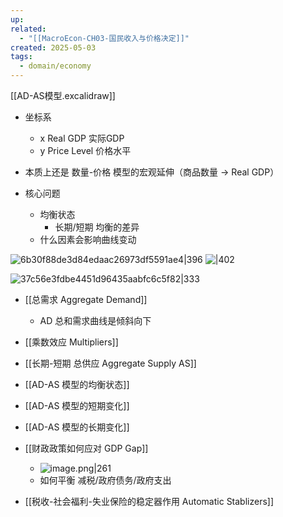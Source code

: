```yaml
---
up: 
related:
  - "[[MacroEcon-CH03-国民收入与价格决定]]"
created: 2025-05-03
tags:
  - domain/economy
---
```

[[AD-AS模型.excalidraw]]

- 坐标系
	- x Real GDP 实际GDP
	- y Price Level 价格水平


- 本质上还是 数量-价格 模型的宏观延伸（商品数量 -> Real GDP）
- 核心问题
	- 均衡状态
		- 长期/短期 均衡的差异
	- 什么因素会影响曲线变动


![6b30f88de3d84edaac26973df5591ae4|396](https://s1.vika.cn/space/2024/07/19/6b30f88de3d84edaac26973df5591ae4)
![|402](https://s1.vika.cn/space/2024/07/19/543a5f0127dd42ee818661d42cea114a)


![37c56e3fdbe4451d96435aabfc6c5f82|333](https://s1.vika.cn/space/2024/07/19/37c56e3fdbe4451d96435aabfc6c5f82)





- [[总需求 Aggregate Demand]]
	- AD 总和需求曲线是倾斜向下
- [[乘数效应 Multipliers]]
- [[长期-短期 总供应 Aggregate Supply AS]]
- [[AD-AS 模型的均衡状态]]
- [[AD-AS 模型的短期变化]]
- [[AD-AS 模型的长期变化]]

- [[财政政策如何应对 GDP Gap]]
	- ![image.png|261](https://s1.vika.cn/space/2025/05/03/766ef84648a247a884f2e7b62f881fd7)
	- 如何平衡 减税/政府债务/政府支出
- [[税收-社会福利-失业保险的稳定器作用 Automatic Stablizers]]